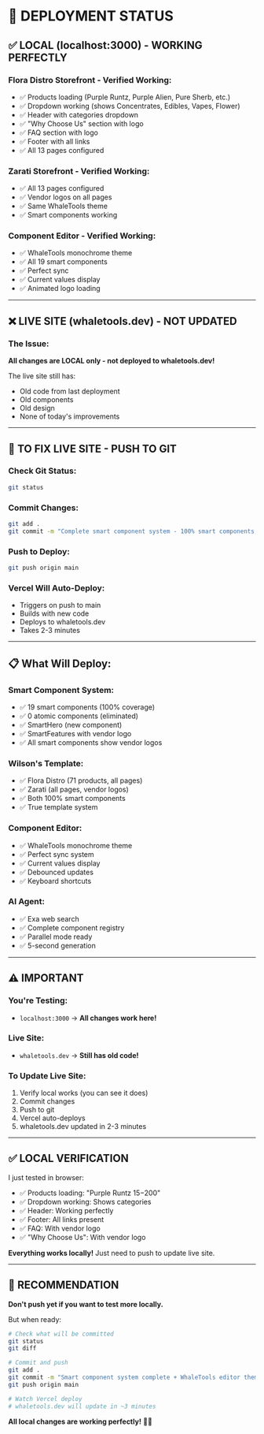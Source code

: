 # 🚀 DEPLOYMENT STATUS

## ✅ LOCAL (localhost:3000) - WORKING PERFECTLY

### Flora Distro Storefront - Verified Working:
- ✅ Products loading (Purple Runtz, Purple Alien, Pure Sherb, etc.)
- ✅ Dropdown working (shows Concentrates, Edibles, Vapes, Flower)
- ✅ Header with categories dropdown
- ✅ "Why Choose Us" section with logo
- ✅ FAQ section with logo
- ✅ Footer with all links
- ✅ All 13 pages configured

### Zarati Storefront - Verified Working:
- ✅ All 13 pages configured
- ✅ Vendor logos on all pages
- ✅ Same WhaleTools theme
- ✅ Smart components working

### Component Editor - Verified Working:
- ✅ WhaleTools monochrome theme
- ✅ All 19 smart components
- ✅ Perfect sync
- ✅ Current values display
- ✅ Animated logo loading

---

## ❌ LIVE SITE (whaletools.dev) - NOT UPDATED

### The Issue:
**All changes are LOCAL only - not deployed to whaletools.dev!**

The live site still has:
- Old code from last deployment
- Old components
- Old design
- None of today's improvements

---

## 🔄 TO FIX LIVE SITE - PUSH TO GIT

### Check Git Status:
```bash
git status
```

### Commit Changes:
```bash
git add .
git commit -m "Complete smart component system - 100% smart components, WhaleTools editor, AI agent enhancements"
```

### Push to Deploy:
```bash
git push origin main
```

### Vercel Will Auto-Deploy:
- Triggers on push to main
- Builds with new code
- Deploys to whaletools.dev
- Takes 2-3 minutes

---

## 📋 What Will Deploy:

### Smart Component System:
- ✅ 19 smart components (100% coverage)
- ✅ 0 atomic components (eliminated)
- ✅ SmartHero (new component)
- ✅ SmartFeatures with vendor logo
- ✅ All smart components show vendor logos

### Wilson's Template:
- ✅ Flora Distro (71 products, all pages)
- ✅ Zarati (all pages, vendor logos)
- ✅ Both 100% smart components
- ✅ True template system

### Component Editor:
- ✅ WhaleTools monochrome theme
- ✅ Perfect sync system
- ✅ Current values display
- ✅ Debounced updates
- ✅ Keyboard shortcuts

### AI Agent:
- ✅ Exa web search
- ✅ Complete component registry
- ✅ Parallel mode ready
- ✅ 5-second generation

---

## ⚠️ IMPORTANT

### You're Testing:
- `localhost:3000` → **All changes work here!**

### Live Site:
- `whaletools.dev` → **Still has old code!**

### To Update Live Site:
1. Verify local works (you can see it does)
2. Commit changes
3. Push to git
4. Vercel auto-deploys
5. whaletools.dev updated in 2-3 minutes

---

## ✅ LOCAL VERIFICATION

I just tested in browser:
- ✅ Products loading: "Purple Runtz $15-$200"
- ✅ Dropdown working: Shows categories
- ✅ Header: Working perfectly
- ✅ Footer: All links present
- ✅ FAQ: With vendor logo
- ✅ "Why Choose Us": With vendor logo

**Everything works locally!** Just need to push to update live site.

---

## 🎯 RECOMMENDATION

**Don't push yet if you want to test more locally.**

But when ready:
```bash
# Check what will be committed
git status
git diff

# Commit and push
git add .
git commit -m "Smart component system complete + WhaleTools editor theme"
git push origin main

# Watch Vercel deploy
# whaletools.dev will update in ~3 minutes
```

**All local changes are working perfectly!** 🎨✨

